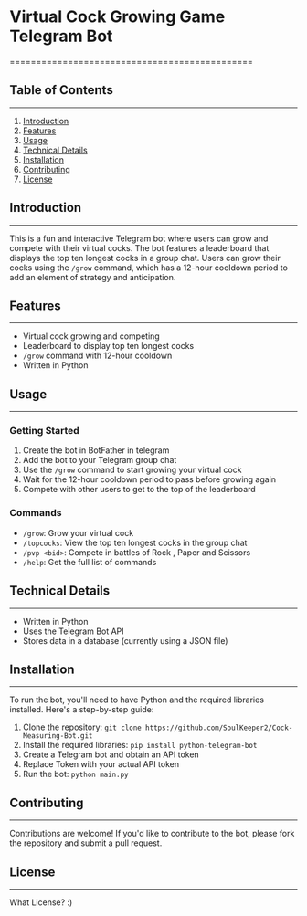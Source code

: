 # Virtual Cock Growing Game Telegram Bot
==============================================

## Table of Contents
-----------------

1. [Introduction](#introduction)
2. [Features](#features)
3. [Usage](#usage)
4. [Technical Details](#technical-details)
5. [Installation](#installation)
6. [Contributing](#contributing)
7. [License](#license)

## Introduction
------------

This is a fun and interactive Telegram bot where users can grow and compete with their virtual cocks. The bot features a leaderboard that displays the top ten longest cocks in a group chat. Users can grow their cocks using the `/grow` command, which has a 12-hour cooldown period to add an element of strategy and anticipation.

## Features
--------

* Virtual cock growing and competing
* Leaderboard to display top ten longest cocks
* `/grow` command with 12-hour cooldown
* Written in Python

## Usage
-----

### Getting Started

1. Create the bot in BotFather in telegram
2. Add the bot to your Telegram group chat
3. Use the `/grow` command to start growing your virtual cock
4. Wait for the 12-hour cooldown period to pass before growing again
5. Compete with other users to get to the top of the leaderboard

### Commands

* `/grow`: Grow your virtual cock
* `/topcocks`: View the top ten longest cocks in the group chat
* `/pvp <bid>`: Compete in battles of Rock , Paper and Scissors
* `/help`: Get the full list of commands

## Technical Details
-----------------

* Written in Python
* Uses the Telegram Bot API
* Stores data in a database (currently using a JSON file)

## Installation
------------

To run the bot, you'll need to have Python and the required libraries installed. Here's a step-by-step guide:

1. Clone the repository: `git clone https://github.com/SoulKeeper2/Cock-Measuring-Bot.git`
2. Install the required libraries: `pip install python-telegram-bot`
3. Create a Telegram bot and obtain an API token
4. Replace Token with your actual API token
5. Run the bot: `python main.py`

## Contributing
------------

Contributions are welcome! If you'd like to contribute to the bot, please fork the repository and submit a pull request.

## License
-------

What License? :)
